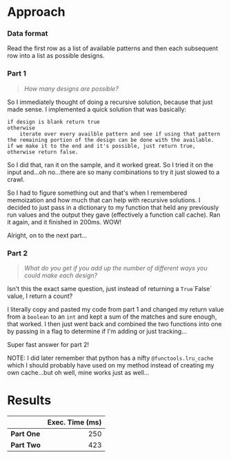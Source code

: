 # Approach
### Data format

Read the first row as a list of available patterns and then each subsequent row into a list as possible designs.

### Part 1
> _How many designs are possible?_

So I immediately thought of doing a recursive solution, because that just made sense. I implemented a quick solution that was basically:
```
if design is blank return true
otherwise
	iterate over every availble pattern and see if using that pattern the remaining portion of the design can be done with the available.
if we make it to the end and it's possible, just return true, otherwise return false.
```

So I did that, ran it on the sample, and it worked great. So I tried it on the input and...oh no...there are so many combinations
to try it just slowed to a crawl.

So I had to figure something out and that's when I remembered memoization and how much that can help with recursive solutions.
I decided to just pass in a dictionary to my function that held any previously run values and the output they gave (effectively
a function call cache). Ran it again, and it finished in 200ms. WOW!

Alright, on to the next part...

### Part 2
> _What do you get if you add up the number of different ways you could make each design?_

Isn't this the exact same question, just instead of returning a `True`\`False` value, I return a count?

I literally copy and pasted my code from part 1 and changed my return value from a `boolean` to an `int` and kept a sum
of the matches and sure enough, that worked. I then just went back and combined the two functions into one by passing
in a flag to determine if I'm adding or just tracking...

Super fast answer for part 2!

NOTE: I did later remember that python has a nifty `@functools.lru_cache` which I should probably have used on my method
instead of creating my own cache...but oh well, mine works just as well...

# Results

|              | Exec. Time (ms) |
|--------------|----------------:|
| **Part One** |             250 |
| **Part Two** |             423 |
